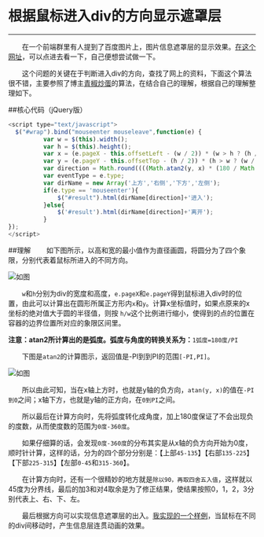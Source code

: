 # 根据鼠标进入div的方向显示遮罩层
---
&emsp;&emsp;在一个前端群里有人提到了百度图片上，图片信息遮罩层的显示效果。[在这个网址](http://image.baidu.com/search/index?tn=baiduimage&st=-1&ipn=r&ct=201326592&nc=1&lm=-1&cl=2&ie=utf-8&word=%E7%A7%BB%E8%BD%B4%E6%91%84%E5%BD%B1&ie=utf-8&istype=2&fm=se0)，可以点进去看一下，自己便想尝试做一下。


&emsp;&emsp;这个问题的关键在于判断进入div的方向，查找了网上的资料，下面这个算法很不错，主要参照了博主[青椒炒蛋](http://www.cnblogs.com/huhy/p/3669171.html)的算法，在结合自己的理解，根据自己的理解整理如下。

##核心代码（jQuery版）
```javascript
<script type="text/javascript">
  $("#wrap").bind("mouseenter mouseleave",function(e) {
          var w = $(this).width();
          var h = $(this).height();
          var x = (e.pageX - this.offsetLeft - (w / 2)) * (w > h ? (h / w) : 1);
          var y = (e.pageY - this.offsetTop - (h / 2)) * (h > w ? (w / h) : 1);
          var direction = Math.round((((Math.atan2(y, x) * (180 / Math.PI)) + 180) / 90) + 3) % 4; //direction的值为“0,1,2,3”分别对应着“上，右，下，左”
          var eventType = e.type;
          var dirName = new Array('上方','右侧','下方','左侧');
          if(e.type == 'mouseenter'){
              $("#result").html(dirName[direction]+'进入');
          }else{
              $('#result').html(dirName[direction]+'离开');
          }
});
</script>

```
##理解
&emsp;&emsp;如下图所示，以高和宽的最小值作为直径画圆，将圆分为了四个象限，分别代表着鼠标所进入的不同方向。

![如图](http://ww3.sinaimg.cn/mw690/7ee04834jw1f3yn3v6iukj20of0bmta2.jpg)

&emsp;&emsp;`w`和`h`分别为div的宽度和高度，`e.pageX`和`e.pageY`得到鼠标进入div时的位置，由此可以计算出在圆形所属正方形内`x`和`y`。计算x坐标值时，如果点原来的x坐标的绝对值大于圆的半径值，则按 `h/w`这个比例进行缩小，使得到的点的位置在容器的边界位置所对应的象限区间里。


**注意：atan2所计算出的是弧度。弧度与角度的转换关系为：**`1弧度=180度/PI`


&emsp;&emsp;下图是`atan2`的计算图示，返回值是-PI到到PI的范围`[-PI,PI]`。

![如图](http://ww1.sinaimg.cn/mw690/7ee04834jw1f3yn9fur9bj20as0c1jry.jpg)

&emsp;&emsp;所以由此可知，当在x轴上方时，也就是y轴的负方向，`atan(y, x)`的值在`-PI到0`之间；x轴下方，也就是y轴的正方向，在`0到PI`之间。

&emsp;&emsp;所以最后在计算方向时，先将弧度转化成角度，加上180度保证了不会出现负的度数，从而使度数的范围为`0度-360度`。

&emsp;&emsp;如果仔细算的话，会发现`0度-360度`的分布其实是从x轴的负方向开始为0度，顺时针计算，这样的话，分为的四个部分分别是：【上部`45-135`】【右部`135-225`】【下部`225-315`】【左部`0-45`和`315-360`】。

&emsp;&emsp;在计算方向时，还有一个很精妙的地方就是`除以90，再取四舍五入值`，这样就以45度为分界线，最后的加3和对4取余是为了修正结果，使结果按照0，1，2，3分别代表上、右、下、左。

&emsp;&emsp;最后根据方向可以实现信息遮罩层的出入。[我实现的一个样例](http://yehbeats.github.io/littlepro/divDirection/)，当鼠标在不同的div间移动时，产生信息层连贯动画的效果。